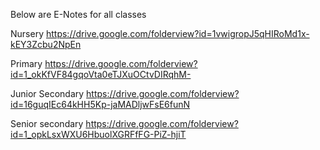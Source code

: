 
Below are E-Notes for all classes 

Nursery 
https://drive.google.com/folderview?id=1vwigropJ5qHIRoMd1x-kEY3Zcbu2NpEn


Primary 
https://drive.google.com/folderview?id=1_okKfVF84gqoVta0eTJXuOCtvDIRqhM-




Junior Secondary 
https://drive.google.com/folderview?id=16guqIEc64kHH5Kp-jaMADljwFsE6funN




Senior secondary 
https://drive.google.com/folderview?id=1_opkLsxWXU6HbuolXGRFfFG-PiZ-hjiT
